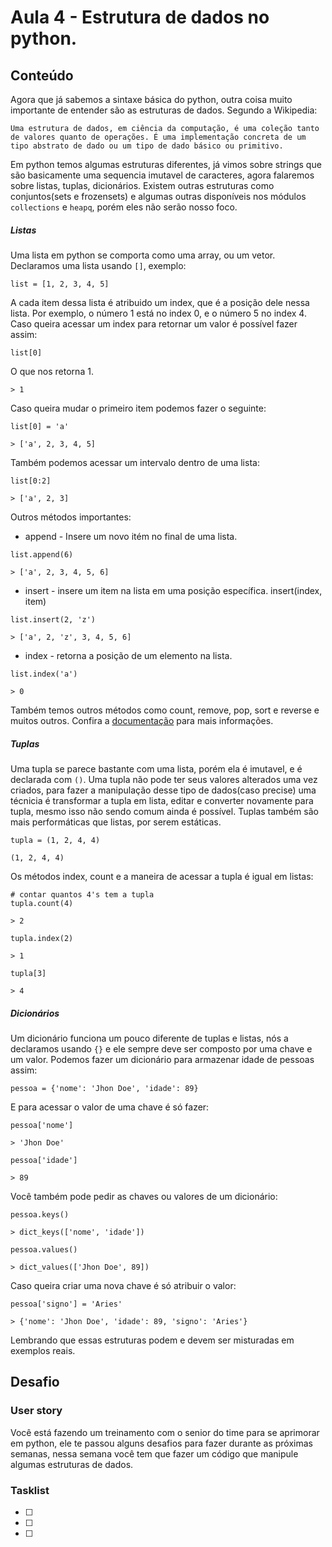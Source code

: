 # Aula 4 - Estrutura de dados no python.

## Conteúdo

Agora que já sabemos a sintaxe básica do python, outra coisa muito importante de entender são as estruturas de dados. Segundo a Wikipedia:

```
Uma estrutura de dados, em ciência da computação, é uma coleção tanto de valores quanto de operações. É uma implementação concreta de um tipo abstrato de dado ou um tipo de dado básico ou primitivo.
```

Em python temos algumas estruturas diferentes, já vimos sobre strings que são basicamente uma sequencia imutavel de caracteres, agora falaremos sobre listas, tuplas, dicionários. Existem outras estruturas como conjuntos(sets e frozensets) e algumas outras disponíveis nos módulos `collections` e `heapq`, porém eles não serão nosso foco.

##### Listas

Uma lista em python se comporta como uma array, ou um vetor. Declaramos uma lista usando `[]`, exemplo:

`list = [1, 2, 3, 4, 5]`

A cada item dessa lista é atribuido um index, que é a posição dele nessa lista. Por exemplo, o número 1 está no index 0, e o número 5 no index 4. Caso queira acessar um index para retornar um valor é possível fazer assim:

`list[0]`

O que nos retorna 1.

`> 1`

Caso queira mudar o primeiro item podemos fazer o seguinte:

```
list[0] = 'a'

> ['a', 2, 3, 4, 5]
```

Também podemos acessar um intervalo dentro de uma lista:

```
list[0:2]

> ['a', 2, 3]
```

Outros métodos importantes:

* append - Insere um novo itém no final de uma lista.

```
list.append(6)

> ['a', 2, 3, 4, 5, 6]
```

* insert - insere um item na lista em uma posição específica. insert(index, item)

```
list.insert(2, 'z')

> ['a', 2, 'z', 3, 4, 5, 6]
```

* index - retorna a posição de um elemento na lista.

```
list.index('a')

> 0
```

Também temos outros métodos como count, remove, pop, sort e reverse e muitos outros. Confira a [documentação](https://docs.python.org/3/tutorial/datastructures.html) para mais informações.

##### Tuplas

Uma tupla se parece bastante com uma lista, porém ela é imutavel, e é declarada com `()`. Uma tupla não pode ter seus valores alterados uma vez criados, para fazer a manipulação desse tipo de dados(caso precise) uma técnicia é transformar a tupla em lista, editar e converter novamente para tupla, mesmo isso não sendo comum ainda é possível.
Tuplas também são mais performáticas que listas, por serem estáticas.

```
tupla = (1, 2, 4, 4)

(1, 2, 4, 4)
```

Os métodos index, count e a maneira de acessar a tupla é igual em listas:

```
# contar quantos 4's tem a tupla
tupla.count(4)

> 2

tupla.index(2)

> 1

tupla[3]

> 4
```

##### Dicionários

Um dicionário funciona um pouco diferente de tuplas e listas, nós a declaramos usando `{}` e ele sempre deve ser composto por uma chave e um valor. Podemos fazer um dicionário para armazenar idade de pessoas assim:

`pessoa = {'nome': 'Jhon Doe', 'idade': 89}`

E para acessar o valor de uma chave é só fazer:

```
pessoa['nome']

> 'Jhon Doe'

pessoa['idade']

> 89
```

Você também pode pedir as chaves ou valores de um dicionário:

```
pessoa.keys()

> dict_keys(['nome', 'idade'])

pessoa.values()

> dict_values(['Jhon Doe', 89])
```

Caso queira criar uma nova chave é só atribuir o valor:

```
pessoa['signo'] = 'Aries'

> {'nome': 'Jhon Doe', 'idade': 89, 'signo': 'Aries'}
```

Lembrando que essas estruturas podem e devem ser misturadas em exemplos reais.

## Desafio

### User story

Você está fazendo um treinamento com o senior do time para se aprimorar em python, ele te passou alguns desafios para fazer durante as próximas semanas, nessa semana você tem que fazer um código que manipule algumas estruturas de dados.


### Tasklist

* [ ]
* [ ]
* [ ]
